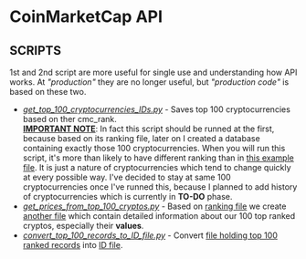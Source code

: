 # CoinMarketCap API
## SCRIPTS
1st and 2nd script are more useful for single use and understanding how API works. At <em>"production"</em> they are no longer useful, but <em>"production code"</em> is based on these two.
* <em>[get_top_100_cryptocurrencies_IDs.py](get_top_100_cryptocurrencies_IDs.py)</em> - Saves top 100 cryptocurrencies based on ther cmc_rank. <br>
<b><ins>IMPORTANT NOTE</b></ins>: In fact this script should be runned at the first, because based on its ranking file, later on I created a database containing exactly those 100 cryptocurrencies. When you will run this script, it's more than likely to have different ranking than in [this example file](../example_files/top_100_cryptocurrencies_IDs.txt). It is just a nature of cryptocurrencies which tend to change quickly at every possible way. I've decided to stay at same 100 cryptocurrencies once I've runned this, because I planned to add history of cryptocurrencies which is currently in <b>TO-DO</b> phase.
* <em>[get_prices_from_top_100_cryptos.py](get_prices_from_top_100_cryptos.py)</em> - Based on [ranking file](../example_files/top_100_cryptocurrencies_IDs.txt) we create [another file](../example_files/top_100_values.txt) which contain detailed information about our 100 top ranked cryptos, especially their <b>values</b>.
* <em>[convert_top_100_records_to_ID_file.py](convert_top_100_records_to_ID_file.py)</em> - Convert [file holding top 100 ranked records](../example_files/top_100_cryptocurrencies_IDs.txt) into [ID file](../IDs.txt).